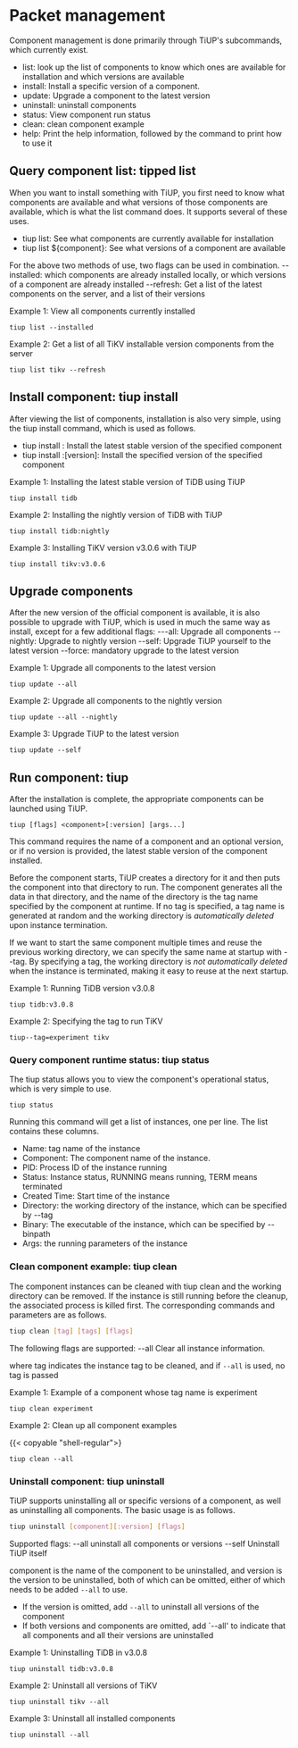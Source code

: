 # Packet management

Component management is done primarily through TiUP's subcommands, which currently exist.
- list: look up the list of components to know which ones are available for installation and which versions are available
- install: Install a specific version of a component.
- update: Upgrade a component to the latest version
- uninstall: uninstall components
- status: View component run status
- clean: clean component example
- help: Print the help information, followed by the command to print how to use it

## Query component list: tipped list

When you want to install something with TiUP, you first need to know what components are available and what versions of those components are available, which is what the list command does. It supports several of these uses.
- tiup list: See what components are currently available for installation
- tiup list ${component}: See what versions of a component are available

For the above two methods of use, two flags can be used in combination.
--installed: which components are already installed locally, or which versions of a component are already installed
--refresh: Get a list of the latest components on the server, and a list of their versions

Example 1: View all components currently installed

```shell
tiup list --installed
```

Example 2: Get a list of all TiKV installable version components from the server

```shell
tiup list tikv --refresh
```

## Install component: tiup install

After viewing the list of components, installation is also very simple, using the tiup install command, which is used as follows.
- tiup install <component>: Install the latest stable version of the specified component
- tiup install <component>:[version]: Install the specified version of the specified component

Example 1: Installing the latest stable version of TiDB using TiUP

```shell
tiup install tidb
```

Example 2: Installing the nightly version of TiDB with TiUP

```shell
tiup install tidb:nightly
```

Example 3: Installing TiKV version v3.0.6 with TiUP

```shell
tiup install tikv:v3.0.6
```

## Upgrade components

After the new version of the official component is available, it is also possible to upgrade with TiUP, which is used in much the same way as install, except for a few additional flags:
---all: Upgrade all components
--nightly: Upgrade to nightly version
--self: Upgrade TiUP yourself to the latest version
--force: mandatory upgrade to the latest version

Example 1: Upgrade all components to the latest version

```shell
tiup update --all
```

Example 2: Upgrade all components to the nightly version

```shell
tiup update --all --nightly
```

Example 3: Upgrade TiUP to the latest version

```shell
tiup update --self
```

## Run component: tiup <component>

After the installation is complete, the appropriate components can be launched using TiUP.

```shell
tiup [flags] <component>[:version] [args...]
```

This command requires the name of a component and an optional version, or if no version is provided, the latest stable version of the component installed.

Before the component starts, TiUP creates a directory for it and then puts the component into that directory to run. The component generates all the data in that directory, and the name of the directory is the tag name specified by the component at runtime. If no tag is specified, a tag name is generated at random and the working directory is *automatically deleted* upon instance termination.

If we want to start the same component multiple times and reuse the previous working directory, we can specify the same name at startup with --tag. By specifying a tag, the working directory is *not automatically deleted* when the instance is terminated, making it easy to reuse at the next startup.

Example 1: Running TiDB version v3.0.8

```shell
tiup tidb:v3.0.8
```

Example 2: Specifying the tag to run TiKV

```shell
tiup--tag=experiment tikv
```

### Query component runtime status: tiup status

The tiup status allows you to view the component's operational status, which is very simple to use.

```shell
tiup status
```

Running this command will get a list of instances, one per line. The list contains these columns.
- Name: tag name of the instance
- Component: The component name of the instance.
- PID: Process ID of the instance running
- Status: Instance status, RUNNING means running, TERM means terminated
- Created Time: Start time of the instance
- Directory: the working directory of the instance, which can be specified by --tag
- Binary: The executable of the instance, which can be specified by --binpath
- Args: the running parameters of the instance

### Clean component example: tiup clean

The component instances can be cleaned with tiup clean and the working directory can be removed. If the instance is still running before the cleanup, the associated process is killed first. The corresponding commands and parameters are as follows.

```bash
tiup clean [tag] [tags] [flags]
```

The following flags are supported:
--all Clear all instance information.

where tag indicates the instance tag to be cleaned, and if `--all` is used, no tag is passed

Example 1: Example of a component whose tag name is experiment

```shell
tiup clean experiment
```

Example 2: Clean up all component examples

{{< copyable "shell-regular">}

```shell
tiup clean --all
```

### Uninstall component: tiup uninstall

TiUP supports uninstalling all or specific versions of a component, as well as uninstalling all components. The basic usage is as follows.

```bash
tiup uninstall [component][:version] [flags]
```

Supported flags:
--all uninstall all components or versions
--self Uninstall TiUP itself

component is the name of the component to be uninstalled, and version is the version to be uninstalled, both of which can be omitted, either of which needs to be added `--all` to use.
- If the version is omitted, add `--all` to uninstall all versions of the component
- If both versions and components are omitted, add `--all' to indicate that all components and all their versions are uninstalled

Example 1: Uninstalling TiDB in v3.0.8

```shell
tiup uninstall tidb:v3.0.8
```

Example 2: Uninstall all versions of TiKV

```shell
tiup uninstall tikv --all
```

Example 3: Uninstall all installed components

```shell
tiup uninstall --all
```
